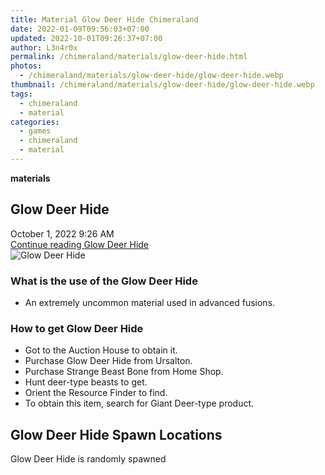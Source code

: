 ```yaml
---
title: Material Glow Deer Hide Chimeraland
date: 2022-01-09T09:56:03+07:00
updated: 2022-10-01T09:26:37+07:00
author: L3n4r0x
permalink: /chimeraland/materials/glow-deer-hide.html
photos:
  - /chimeraland/materials/glow-deer-hide/glow-deer-hide.webp
thumbnail: /chimeraland/materials/glow-deer-hide/glow-deer-hide.webp
tags:
  - chimeraland
  - material
categories:
  - games
  - chimeraland
  - material
---
```


<link
  rel="stylesheet"
  href="https://rawcdn.githack.com/dimaslanjaka/Web-Manajemen/870a349/css/bootstrap-5-3-0-alpha3-wrapper.css"
/>
<section id="bootstrap-wrapper">
  <div data-bs-theme="dark">
    <div
      class="row g-0 border rounded overflow-hidden flex-md-row mb-4 shadow-sm position-relative bg-dark text-light"
    >
      <div class="col p-4 d-flex flex-column position-static">
        <strong class="d-inline-block mb-2 text-success">materials</strong>
        <h2 class="mb-0">Glow Deer Hide</h2>
        <div class="mb-1 text-muted">October 1, 2022 9:26 AM</div>
        <a
          href="/chimeraland/materials/glow-deer-hide.html"
          class="stretched-link d-none text-primary"
          >Continue reading Glow Deer Hide</a
        >
      </div>
      <div class="col-auto d-none d-md-block d-lg-block">
        <img
          src="https://www.webmanajemen.com/chimeraland/materials/glow-deer-hide/glow-deer-hide.webp"
          alt="Glow Deer Hide"
        />
      </div>
    </div>
    <div class="row">
      <div class="col-lg-6 col-12 mb-2">
        <div class="card">
          <div class="card-body">
            <h3 class="card-title">What is the use of the Glow Deer Hide</h3>
            <div class="card-text">
              <ul>
                <li>
                  An extremely uncommon material used in advanced fusions.
                </li>
              </ul>
            </div>
          </div>
        </div>
      </div>
      <div class="col-lg-6 col-12 mb-2">
        <div class="card">
          <div class="card-body">
            <h3 class="card-title">How to get Glow Deer Hide</h3>
            <div class="card-text">
              <ul>
                <li>Got to the Auction House to obtain it.</li>
                <li>Purchase Glow Deer Hide from Ursalton.</li>
                <li>Purchase Strange Beast Bone from Home Shop.</li>
                <li>Hunt deer-type beasts to get.</li>
                <li>Orient the Resource Finder to find.</li>
                <li>
                  To obtain this item, search for Giant Deer-type product.
                </li>
              </ul>
            </div>
          </div>
        </div>
      </div>
      <div class="col-12 mb-2">
        <h2>Glow Deer Hide Spawn Locations</h2>
        <p>Glow Deer Hide is randomly spawned</p>
      </div>
    </div>
  </div>
</section>